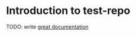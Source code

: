 # Introduction to test-repo

TODO: write [great documentation](http://jacobian.org/writing/great-documentation/what-to-write/)
